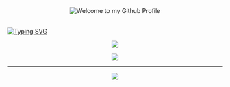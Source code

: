 <div align="center">
  <img src="https://github.com/BrunnerLivio/brunnerlivio/blob/master/images/welcome.png?raw=true" style="max-width: 100%;" alt="Welcome to my Github Profile" />
  <br />
  <br />

</div>
</div>


[![Typing SVG](https://readme-typing-svg.herokuapp.com/?color=A020F0size=35&center=true&vCenter=true&width=1000&lines=Hi,+I'm+GuiGui;I'm+20+Years+Old;I'm+From+Curitiba,+PR;I+Study+Software+Engineering;Welcome!:%29)](https://git.io/typing-svg)





<div align="center">

![](https://github-readme-streak-stats.herokuapp.com/?user=Alquieri&theme=transparent&hide_border=true)<br/>

<div align="center">
  
![](https://github-readme-stats.vercel.app/api/top-langs/?username=Alquieri&theme=shadow_blue&hide_border=true&include_all_commits=false&count_private=false&layout=compact)

</div>

---

<div align="center"> 
  
  [![](https://visitcount.itsvg.in/api?id=Alquieri&label=Profile%20Views&color=7icon=9&pretty=true)](https://visitcount.itsvg.in)

</div>
